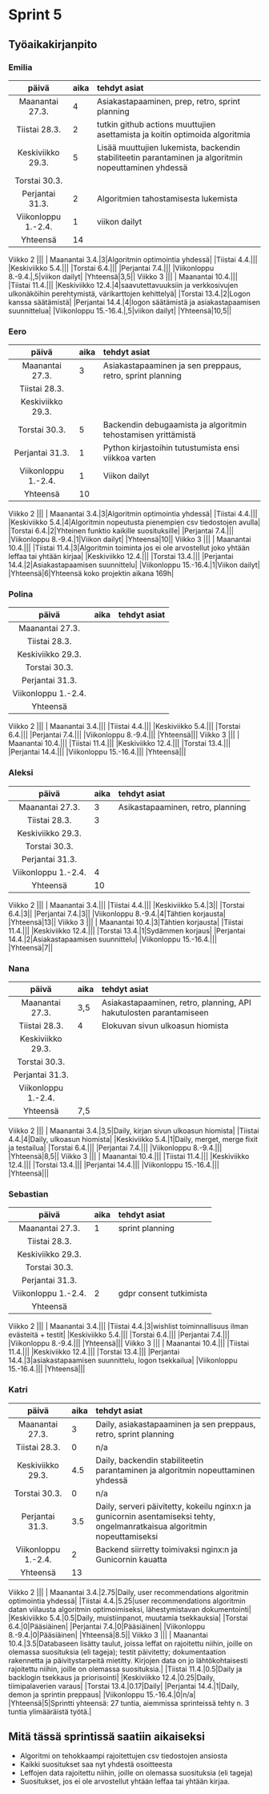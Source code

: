 # Sprint 5
## Työaikakirjanpito

### Emilia
| päivä | aika | tehdyt asiat  |
| :----:|:-----| :-----|
| Maanantai 27.3.|4|Asiakastapaaminen, prep, retro, sprint planning|
|Tiistai 28.3.|2|tutkin github actions muuttujien asettamista ja koitin optimoida algoritmia|
|Keskiviikko 29.3.|5|Lisää muuttujien lukemista, backendin stabiliteetin parantaminen ja algoritmin nopeuttaminen yhdessä|
|Torstai 30.3.|||
|Perjantai 31.3.|2|Algoritmien tahostamisesta lukemista|
|Viikonloppu 1.-2.4.|1|viikon dailyt|
|Yhteensä|14||
Viikko 2
|||
| Maanantai 3.4.|3|Algoritmin optimointia yhdessä|
|Tiistai 4.4.|||
|Keskiviikko 5.4.|||
|Torstai 6.4.|||
|Perjantai 7.4.|||
|Viikonloppu 8.-9.4.|,5|viikon dailyt|
|Yhteensä|3,5||
Viikko 3
|||
| Maanantai 10.4.|||
|Tiistai 11.4.|||
|Keskiviikko 12.4.|4|saavutettavuuksiin ja verkkosivujen ulkonäköihin perehtymistä, värikarttojen kehittelyä|
|Torstai 13.4.|2|Logon kanssa säätämistä|
|Perjantai 14.4.|4|logon säätämistä ja asiakastapaamisen suunnittelua|
|Viikonloppu 15.-16.4.|,5|viikon dailyt|
|Yhteensä|10,5||

### Eero
| päivä | aika | tehdyt asiat  |
| :----:|:-----| :-----|
| Maanantai 27.3.|3|Asiakastapaaminen ja sen preppaus, retro, sprint planning|
|Tiistai 28.3.|||
|Keskiviikko 29.3.|||
|Torstai 30.3.|5|Backendin debugaamista ja algoritmin tehostamisen yrittämistä|
|Perjantai 31.3.|1|Python kirjastoihin tutustumista ensi viikkoa varten|
|Viikonloppu 1.-2.4.|1|Viikon dailyt|
|Yhteensä|10||
Viikko 2
|||
| Maanantai 3.4.|3|Algoritmin optimointia yhdessä|
|Tiistai 4.4.|||
|Keskiviikko 5.4.|4|Algoritmin nopeutusta pienempien csv tiedostojen avulla|
|Torstai 6.4.|2|Yhteinen funktio kaikille suosituksille|
|Perjantai 7.4.|||
|Viikonloppu 8.-9.4.|1|Viikon dailyt|
|Yhteensä|10||
Viikko 3
|||
| Maanantai 10.4.|||
|Tiistai 11.4.|3|Algoritmin toiminta jos ei ole arvostellut joko yhtään leffaa tai yhtään kirjaa|
|Keskiviikko 12.4.|||
|Torstai 13.4.|||
|Perjantai 14.4.|2|Asiakastapaamisen suunnittelu|
|Viikonloppu 15.-16.4.|1|Viikon dailyt|
|Yhteensä|6|Yhteensä koko projektin aikana 169h|

### Polina
| päivä | aika | tehdyt asiat  |
| :----:|:-----| :-----|
| Maanantai 27.3.|||
|Tiistai 28.3.|||
|Keskiviikko 29.3.|||
|Torstai 30.3.|||
|Perjantai 31.3.|||
|Viikonloppu 1.-2.4.|||
|Yhteensä|||
Viikko 2
|||
| Maanantai 3.4.|||
|Tiistai 4.4.|||
|Keskiviikko 5.4.|||
|Torstai 6.4.|||
|Perjantai 7.4.|||
|Viikonloppu 8.-9.4.|||
|Yhteensä|||
Viikko 3
|||
| Maanantai 10.4.|||
|Tiistai 11.4.|||
|Keskiviikko 12.4.|||
|Torstai 13.4.|||
|Perjantai 14.4.|||
|Viikonloppu 15.-16.4.|||
|Yhteensä|||

### Aleksi
| päivä | aika | tehdyt asiat  |
| :----:|:-----| :-----|
| Maanantai 27.3.|3|Asikastapaaminen, retro, planning|
|Tiistai 28.3.|3||
|Keskiviikko 29.3.|||
|Torstai 30.3.|||
|Perjantai 31.3.|||
|Viikonloppu 1.-2.4.|4||
|Yhteensä|10||
Viikko 2
|||
| Maanantai 3.4.|||
|Tiistai 4.4.|||
|Keskiviikko 5.4.|3||
|Torstai 6.4.|3||
|Perjantai 7.4.|3||
|Viikonloppu 8.-9.4.|4|Tähtien korjausta|
|Yhteensä|13||
Viikko 3
|||
| Maanantai 10.4.|3|Tähtien korjausta|
|Tiistai 11.4.|||
|Keskiviikko 12.4.|||
|Torstai 13.4.|1|Sydämmen korjaus|
|Perjantai 14.4.|2|Asiakastapaamisen suunnittelu|
|Viikonloppu 15.-16.4.|||
|Yhteensä|7||

### Nana
| päivä | aika | tehdyt asiat  |
| :----:|:-----| :-----|
| Maanantai 27.3.|3,5|Asiakastapaaminen, retro, planning, API hakutulosten parantamiseen|
|Tiistai 28.3.|4|Elokuvan sivun ulkoasun hiomista|
|Keskiviikko 29.3.|||
|Torstai 30.3.|||
|Perjantai 31.3.|||
|Viikonloppu 1.-2.4.|||
|Yhteensä|7,5||
Viikko 2
|||
| Maanantai 3.4.|3,5|Daily, kirjan sivun ulkoasun hiomista|
|Tiistai 4.4.|4|Daily, ulkoasun hiomista|
|Keskiviikko 5.4.|1|Daily, merget, merge fixit ja testailua|
|Torstai 6.4.|||
|Perjantai 7.4.|||
|Viikonloppu 8.-9.4.|||
|Yhteensä|8,5||
Viikko 3
|||
| Maanantai 10.4.|||
|Tiistai 11.4.|||
|Keskiviikko 12.4.|||
|Torstai 13.4.|||
|Perjantai 14.4.|||
|Viikonloppu 15.-16.4.|||
|Yhteensä|||

### Sebastian
| päivä | aika | tehdyt asiat  |
| :----:|:-----| :-----|
| Maanantai 27.3.|1|sprint planning|
|Tiistai 28.3.|||
|Keskiviikko 29.3.|||
|Torstai 30.3.|||
|Perjantai 31.3.|||
|Viikonloppu 1.-2.4.|2|gdpr consent tutkimista|
|Yhteensä|||
Viikko 2
|||
| Maanantai 3.4.|||
|Tiistai 4.4.|3|wishlist toiminnallisuus ilman evästeitä + testit|
|Keskiviikko 5.4.|||
|Torstai 6.4.|||
|Perjantai 7.4.|||
|Viikonloppu 8.-9.4.|||
|Yhteensä|||
Viikko 3
|||
| Maanantai 10.4.|||
|Tiistai 11.4.|||
|Keskiviikko 12.4.|||
|Torstai 13.4.|||
|Perjantai 14.4.|3|asiakastapaamisen suunnittelu, logon tsekkailua|
|Viikonloppu 15.-16.4.|||
|Yhteensä|||

### Katri
| päivä | aika | tehdyt asiat  |
| :----:|:-----| :-----|
| Maanantai 27.3.|3|Daily, asiakastapaaminen ja sen preppaus, retro, sprint planning|
|Tiistai 28.3.|0|n/a|
|Keskiviikko 29.3.|4.5|Daily, backendin stabiliteetin parantaminen ja algoritmin nopeuttaminen yhdessä|
|Torstai 30.3.|0|n/a|
|Perjantai 31.3.|3.5|Daily, serveri päivitetty, kokeilu nginx:n ja gunicornin asentamiseksi tehty, ongelmanratkaisua algoritmin nopeuttamiseksi|
|Viikonloppu 1.-2.4.|2|Backend siirretty toimivaksi nginx:n ja Gunicornin kauatta|
|Yhteensä|13||
Viikko 2
|||
| Maanantai 3.4.|2.75|Daily, user recommendations algoritmin optimointia yhdessä|
|Tiistai 4.4.|5.25|user recommendations algoritmin datan viilausta algoritmin optimoimiseksi, lähestymistavan dokumentointi|
|Keskiviikko 5.4.|0.5|Daily, muistiinpanot, muutamia tsekkauksia|
|Torstai 6.4.|0|Pääsiäinen|
|Perjantai 7.4.|0|Pääsiäinen|
|Viikonloppu 8.-9.4.|0|Pääsiäinen|
|Yhteensä|8.5||
Viikko 3
|||
| Maanantai 10.4.|3.5|Databaseen lisätty taulut, joissa leffat on rajoitettu niihin, joille on olemassa suosituksia (eli tageja); testit päivitetty; dokumentaation rakennetta ja päivitystarpeitä mietitty. Kirjojen data on jo lähtökohtaisesti rajoitettu niihin, joille on olemassa suosituksia.|
|Tiistai 11.4.|0.5|Daily ja backlogin tsekkaus ja priorisointi|
|Keskiviikko 12.4.|0.25|Daily, tiimipalaverien varaus|
|Torstai 13.4.|0.17|Daily|
|Perjantai 14.4.|1|Daily, demon ja sprintin preppaus|
|Viikonloppu 15.-16.4.|0|n/a|
|Yhteensä|5|Sprintti yhteensä: 27 tuntia, aiemmissa sprinteissä tehty n. 3 tuntia ylimääräistä työtä.|

## Mitä tässä sprintissä saatiin aikaiseksi
- Algoritmi on tehokkaampi rajoitettujen csv tiedostojen ansiosta
- Kaikki suositukset saa nyt yhdestä osoitteesta
- Leffojen data rajoitettu niihin, joille on olemassa suosituksia (eli tageja)
- Suositukset, jos ei ole arvostellut yhtään leffaa tai yhtään kirjaa.
